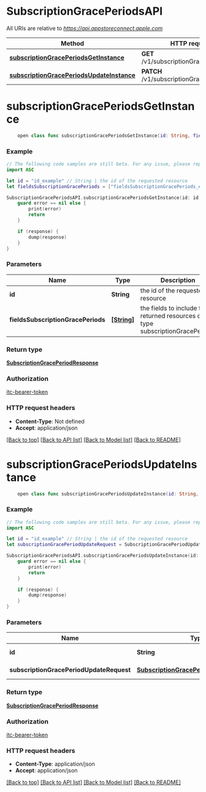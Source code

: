 # SubscriptionGracePeriodsAPI

All URIs are relative to *https://api.appstoreconnect.apple.com*

Method | HTTP request | Description
------------- | ------------- | -------------
[**subscriptionGracePeriodsGetInstance**](SubscriptionGracePeriodsAPI.md#subscriptiongraceperiodsgetinstance) | **GET** /v1/subscriptionGracePeriods/{id} | 
[**subscriptionGracePeriodsUpdateInstance**](SubscriptionGracePeriodsAPI.md#subscriptiongraceperiodsupdateinstance) | **PATCH** /v1/subscriptionGracePeriods/{id} | 


# **subscriptionGracePeriodsGetInstance**
```swift
    open class func subscriptionGracePeriodsGetInstance(id: String, fieldsSubscriptionGracePeriods: [FieldsSubscriptionGracePeriods_subscriptionGracePeriodsGetInstance]? = nil, completion: @escaping (_ data: SubscriptionGracePeriodResponse?, _ error: Error?) -> Void)
```



### Example
```swift
// The following code samples are still beta. For any issue, please report via http://github.com/OpenAPITools/openapi-generator/issues/new
import ASC

let id = "id_example" // String | the id of the requested resource
let fieldsSubscriptionGracePeriods = ["fieldsSubscriptionGracePeriods_example"] // [String] | the fields to include for returned resources of type subscriptionGracePeriods (optional)

SubscriptionGracePeriodsAPI.subscriptionGracePeriodsGetInstance(id: id, fieldsSubscriptionGracePeriods: fieldsSubscriptionGracePeriods) { (response, error) in
    guard error == nil else {
        print(error)
        return
    }

    if (response) {
        dump(response)
    }
}
```

### Parameters

Name | Type | Description  | Notes
------------- | ------------- | ------------- | -------------
 **id** | **String** | the id of the requested resource | 
 **fieldsSubscriptionGracePeriods** | [**[String]**](String.md) | the fields to include for returned resources of type subscriptionGracePeriods | [optional] 

### Return type

[**SubscriptionGracePeriodResponse**](SubscriptionGracePeriodResponse.md)

### Authorization

[itc-bearer-token](../README.md#itc-bearer-token)

### HTTP request headers

 - **Content-Type**: Not defined
 - **Accept**: application/json

[[Back to top]](#) [[Back to API list]](../README.md#documentation-for-api-endpoints) [[Back to Model list]](../README.md#documentation-for-models) [[Back to README]](../README.md)

# **subscriptionGracePeriodsUpdateInstance**
```swift
    open class func subscriptionGracePeriodsUpdateInstance(id: String, subscriptionGracePeriodUpdateRequest: SubscriptionGracePeriodUpdateRequest, completion: @escaping (_ data: SubscriptionGracePeriodResponse?, _ error: Error?) -> Void)
```



### Example
```swift
// The following code samples are still beta. For any issue, please report via http://github.com/OpenAPITools/openapi-generator/issues/new
import ASC

let id = "id_example" // String | the id of the requested resource
let subscriptionGracePeriodUpdateRequest = SubscriptionGracePeriodUpdateRequest(data: SubscriptionGracePeriodUpdateRequest_data(type: "type_example", id: "id_example", attributes: SubscriptionGracePeriod_attributes(optIn: false, sandboxOptIn: false, duration: SubscriptionGracePeriodDuration(), renewalType: "renewalType_example"))) // SubscriptionGracePeriodUpdateRequest | SubscriptionGracePeriod representation

SubscriptionGracePeriodsAPI.subscriptionGracePeriodsUpdateInstance(id: id, subscriptionGracePeriodUpdateRequest: subscriptionGracePeriodUpdateRequest) { (response, error) in
    guard error == nil else {
        print(error)
        return
    }

    if (response) {
        dump(response)
    }
}
```

### Parameters

Name | Type | Description  | Notes
------------- | ------------- | ------------- | -------------
 **id** | **String** | the id of the requested resource | 
 **subscriptionGracePeriodUpdateRequest** | [**SubscriptionGracePeriodUpdateRequest**](SubscriptionGracePeriodUpdateRequest.md) | SubscriptionGracePeriod representation | 

### Return type

[**SubscriptionGracePeriodResponse**](SubscriptionGracePeriodResponse.md)

### Authorization

[itc-bearer-token](../README.md#itc-bearer-token)

### HTTP request headers

 - **Content-Type**: application/json
 - **Accept**: application/json

[[Back to top]](#) [[Back to API list]](../README.md#documentation-for-api-endpoints) [[Back to Model list]](../README.md#documentation-for-models) [[Back to README]](../README.md)

